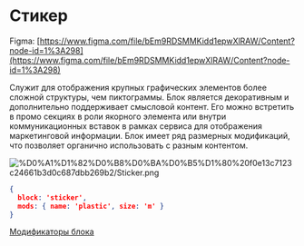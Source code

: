# Стикер

Figma: [https://www.figma.com/file/bEm9RDSMMKidd1epwXlRAW/Content?node-id=1%3A298](https://www.figma.com/file/bEm9RDSMMKidd1epwXlRAW/Content?node-id=1%3A298)

Служит для отображения крупных графических элементов более сложной структуры, чем пиктограммы. Блок является декоративным и дополнительно поддерживает смысловой контент. Его можно встретить в промо секциях в роли якорного элемента или внутри коммуникационных вставок в рамках сервиса для отображения маркетинговой информации. Блок имеет ряд размерных модификаций, что позволяет органично использовать с разным контентом.

![%D0%A1%D1%82%D0%B8%D0%BA%D0%B5%D1%80%20f0e13c7123c24661b3d0c687dbb269b2/Sticker.png](Sticker.png)

```json
{
  block: 'sticker',
  mods: { name: 'plastic', size: 'm' }
}
```

[Модификаторы блока](%D0%A1%D1%82%D0%B8%D0%BA%D0%B5%D1%80%20f0e13c7123c24661b3d0c687dbb269b2/%D0%9C%D0%BE%D0%B4%D0%B8%D1%84%D0%B8%D0%BA%D0%B0%D1%82%D0%BE%D1%80%D1%8B%20%D0%B1%D0%BB%D0%BE%D0%BA%D0%B0%2006f260fa9dd149f68f2d3d08d39bab91.csv)